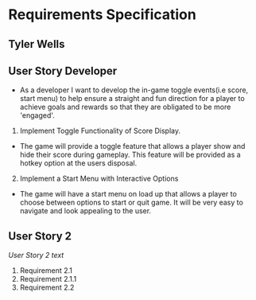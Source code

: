 # Requirements Specification
## Tyler Wells
## User Story Developer
- As a developer I want to develop the in-game toggle events(i.e score, start menu) to help ensure a straight and fun direction for a player to achieve goals and rewards so that they are obligated to be more 'engaged'.
1. Implement Toggle Functionality of Score Display.
  - The game will provide a toggle feature that allows a player show and hide their score during gameplay. This feature will be provided as a hotkey option at the users disposal. 
2. Implement a Start Menu with Interactive Options
  - The game will have a start menu on load up that allows a player to choose between options to start or quit game. It will be very easy to navigate and look appealing to the user. 

## User Story 2
_User Story 2 text_
1. Requirement 2.1
  1. Requirement 2.1.1
2. Requirement 2.2
